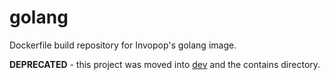 # golang
Dockerfile build repository for Invopop's golang image.

**DEPRECATED** - this project was moved into [dev](https://github.com/invopop/dev) and the contains directory.
